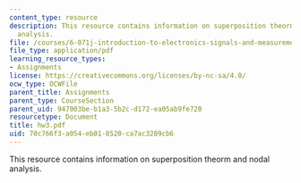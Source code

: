 ```yaml
---
content_type: resource
description: This resource contains information on superposition theorm and nodal
  analysis.
file: /courses/6-071j-introduction-to-electronics-signals-and-measurement-spring-2006/70c766f3a054eb018520ca7ac3289cb6_hw3.pdf
file_type: application/pdf
learning_resource_types:
- Assignments
license: https://creativecommons.org/licenses/by-nc-sa/4.0/
ocw_type: OCWFile
parent_title: Assignments
parent_type: CourseSection
parent_uid: 947003be-b1a3-5b2c-d172-ea05ab9fe720
resourcetype: Document
title: hw3.pdf
uid: 70c766f3-a054-eb01-8520-ca7ac3289cb6
---
```

This resource contains information on superposition theorm and nodal analysis.